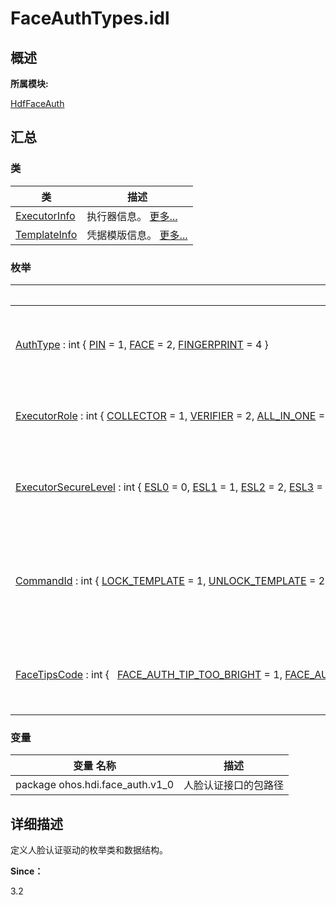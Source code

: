 # FaceAuthTypes.idl


## **概述**

**所属模块:**

[HdfFaceAuth](_hdf_face_auth.md)


## **汇总**


### 类

  | 类 | 描述 | 
| -------- | -------- |
| [ExecutorInfo](_executor_info.md) | 执行器信息。&nbsp;[更多...](_executor_info.md) | 
| [TemplateInfo](_template_info.md) | 凭据模版信息。&nbsp;[更多...](_template_info.md) | 


### 枚举

  | 枚举 | 描述 | 
| -------- | -------- |
| [AuthType](_hdf_face_auth.md#authtype)&nbsp;:&nbsp;int&nbsp;{&nbsp;[PIN](_hdf_user_auth.md#gga89fed1f0b2adadc0ab678c1c6b9570a1a048efb7462d3f8cced82716c66926168)&nbsp;=&nbsp;1,&nbsp;[FACE](_hdf_user_auth.md#gga89fed1f0b2adadc0ab678c1c6b9570a1a5cfae78048cf95359061c2e812e7d691)&nbsp;=&nbsp;2,&nbsp;[FINGERPRINT](_hdf_user_auth.md#gga89fed1f0b2adadc0ab678c1c6b9570a1ad03eae85b35bf9bc22d787c8913b795a)&nbsp;=&nbsp;4&nbsp;} | 枚举用户认证凭据类型。&nbsp;[更多...](_hdf_face_auth.md#authtype) | 
| [ExecutorRole](_hdf_face_auth.md#executorrole)&nbsp;:&nbsp;int&nbsp;{&nbsp;[COLLECTOR](_hdf_user_auth.md#ggaef26ea73ebd494278e243c53b41ea7e5a539c54e76bcc96cddb85f0cabcff39ec)&nbsp;=&nbsp;1,&nbsp;[VERIFIER](_hdf_user_auth.md#ggaef26ea73ebd494278e243c53b41ea7e5a1286a5d974d0c68d7bc43ffc0576a6d4)&nbsp;=&nbsp;2,&nbsp;[ALL_IN_ONE](_hdf_user_auth.md#ggaef26ea73ebd494278e243c53b41ea7e5a7eebd77a403f81c5968b4c2898ee6fd4)&nbsp;=&nbsp;3&nbsp;} | 枚举执行器角色。&nbsp;[更多...](_hdf_face_auth.md#executorrole) | 
| [ExecutorSecureLevel](_hdf_face_auth.md#executorsecurelevel)&nbsp;:&nbsp;int&nbsp;{&nbsp;[ESL0](_hdf_user_auth.md#gga955c57d8720719916dd806106356fa0fa0cd05a2adda94d3c676fca84f96c0638)&nbsp;=&nbsp;0,&nbsp;[ESL1](_hdf_user_auth.md#gga955c57d8720719916dd806106356fa0fae6a34bbf2764541238bf81569faf29d3)&nbsp;=&nbsp;1,&nbsp;[ESL2](_hdf_user_auth.md#gga955c57d8720719916dd806106356fa0fa8f898bca57625d548a011ba2aaf4285f)&nbsp;=&nbsp;2,&nbsp;[ESL3](_hdf_user_auth.md#gga955c57d8720719916dd806106356fa0fa9a6fb8a4530b6a09dba2fbfdf2e6c2e9)&nbsp;=&nbsp;3&nbsp;} | 枚举执行器安全等级。&nbsp;[更多...](_hdf_face_auth.md#executorsecurelevel) | 
| [CommandId](_hdf_face_auth.md#commandid)&nbsp;:&nbsp;int&nbsp;{&nbsp;[LOCK_TEMPLATE](_hdf_face_auth.md#entry1378875880083931p0)&nbsp;=&nbsp;1,&nbsp;[UNLOCK_TEMPLATE](_hdf_face_auth.md#entry1786148552083931p0)&nbsp;=&nbsp;2,&nbsp;[VENDOR_COMMAND_BEGIN](_hdf_face_auth.md#entry1330595345083931p0)&nbsp;=&nbsp;10000&nbsp;} | 枚举人脸认证功能相关操作命令。&nbsp;[更多...](_hdf_face_auth.md#commandid) | 
| [FaceTipsCode](_hdf_face_auth.md#facetipscode)&nbsp;:&nbsp;int&nbsp;{&nbsp;&nbsp;&nbsp;[FACE_AUTH_TIP_TOO_BRIGHT](_hdf_face_auth.md#ggafe283e29a705391d97054a4b9d5fe007aa973b57b70bddf6e04ea0d1d8ac84bbc)&nbsp;=&nbsp;1,&nbsp;[FACE_AUTH_TIP_TOO_DARK](_hdf_face_auth.md#ggafe283e29a705391d97054a4b9d5fe007a9e812580c2600ebd4847ac05478805fe)&nbsp;=&nbsp;2,&nbsp;[FACE_AUTH_TIP_TOO_CLOSE](_hdf_face_auth.md#ggafe283e29a705391d97054a4b9d5fe007adbd6a2cd4effac8f2d08a406c21cee17)&nbsp;=&nbsp;3,&nbsp;[FACE_AUTH_TIP_TOO_FAR](_hdf_face_auth.md#ggafe283e29a705391d97054a4b9d5fe007a557c72d5d5dd9cc4ca52406d442a085e)&nbsp;=&nbsp;4,&nbsp;&nbsp;&nbsp;[FACE_AUTH_TIP_TOO_HIGH](_hdf_face_auth.md#ggafe283e29a705391d97054a4b9d5fe007ac573361a2c459a0d0f95f7691819611b)&nbsp;=&nbsp;5,&nbsp;[FACE_AUTH_TIP_TOO_LOW](_hdf_face_auth.md#ggafe283e29a705391d97054a4b9d5fe007a1fbbe62377b7746848761d4fc1e591d8)&nbsp;=&nbsp;6,&nbsp;[FACE_AUTH_TIP_TOO_RIGHT](_hdf_face_auth.md#ggafe283e29a705391d97054a4b9d5fe007a8b8f69a132ab5e9e4770fbe25efe6810)&nbsp;=&nbsp;7,&nbsp;[FACE_AUTH_TIP_TOO_LEFT](_hdf_face_auth.md#ggafe283e29a705391d97054a4b9d5fe007a4f1f1ab1bed69c0968981c6ecc52a572)&nbsp;=&nbsp;8,&nbsp;&nbsp;&nbsp;[FACE_AUTH_TIP_TOO_MUCH_MOTION](_hdf_face_auth.md#ggafe283e29a705391d97054a4b9d5fe007a19f794720c79aaeb2b2cb895eca6c4fd)&nbsp;=&nbsp;9,&nbsp;[FACE_AUTH_TIP_POOR_GAZE](_hdf_face_auth.md#ggafe283e29a705391d97054a4b9d5fe007a93c89c83ede9a3b5a15e90a1975176b7)&nbsp;=&nbsp;10,&nbsp;[FACE_AUTH_TIP_NOT_DETECTED](_hdf_face_auth.md#ggafe283e29a705391d97054a4b9d5fe007aa41ae58b84dbfe8b467de7a11ad236f8)&nbsp;=&nbsp;11,&nbsp;[VENDOR_FACE_AUTH_TIP_BEGIN](_hdf_face_auth.md#ggafe283e29a705391d97054a4b9d5fe007abef2f1de5f74c324a7dd8958a279caab)&nbsp;=&nbsp;10000&nbsp;} | 枚举提示信息编码。&nbsp;[更多...](_hdf_face_auth.md#facetipscode) | 


### 变量

  | 变量&nbsp;名称 | 描述 | 
| -------- | -------- |
| package&nbsp;ohos.hdi.face_auth.v1_0 | 人脸认证接口的包路径 | 


## **详细描述**

定义人脸认证驱动的枚举类和数据结构。

**Since：**

3.2
